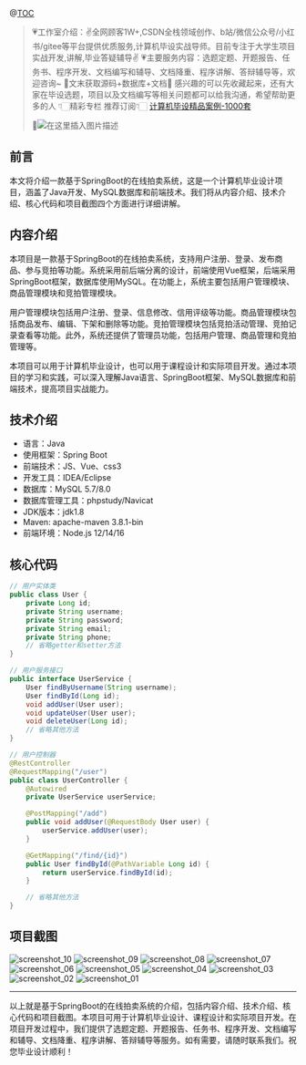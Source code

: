 @[TOC](文章目录)

> 💗工作室介绍：✌全网顾客1W+,CSDN全栈领域创作、b站/微信公众号/小红书/gitee等平台提供优质服务,计算机毕设实战导师。目前专注于大学生项目实战开发,讲解,毕业答疑辅导✌
> 💗主要服务内容：选题定题、开题报告、任务书、程序开发、文档编写和辅导、文档降重、程序讲解、答辩辅导等，欢迎咨询~
> 🌟文末获取源码+数据库+文档🌟 感兴趣的可以先收藏起来，还有大家在毕设选题，项目以及文档编写等相关问题都可以给我沟通，希望帮助更多的人
> 👇🏻精彩专栏 推荐订阅👇🏻
> [计算机毕设精品案例-1000套](https://www.yuque.com/yuqueyonghux32e1j/kxdc9g/ad8oz3bamkxmay0e#Cxun)
> 
> 🌟![在这里插入图片描述](https://i-blog.csdnimg.cn/direct/429f9b4d85284ef39b31d818da6e39b1.png#pic_center)

## 前言

本文将介绍一款基于SpringBoot的在线拍卖系统，这是一个计算机毕业设计项目，涵盖了Java开发、MySQL数据库和前端技术。我们将从内容介绍、技术介绍、核心代码和项目截图四个方面进行详细讲解。

## 内容介绍

本项目是一款基于SpringBoot的在线拍卖系统，支持用户注册、登录、发布商品、参与竞拍等功能。系统采用前后端分离的设计，前端使用Vue框架，后端采用SpringBoot框架，数据库使用MySQL。在功能上，系统主要包括用户管理模块、商品管理模块和竞拍管理模块。

用户管理模块包括用户注册、登录、信息修改、信用评级等功能。商品管理模块包括商品发布、编辑、下架和删除等功能。竞拍管理模块包括竞拍活动管理、竞拍记录查看等功能。此外，系统还提供了管理员功能，包括用户管理、商品管理和竞拍管理等。

本项目可以用于计算机毕业设计，也可以用于课程设计和实际项目开发。通过本项目的学习和实践，可以深入理解Java语言、SpringBoot框架、MySQL数据库和前端技术，提高项目实战能力。

## 技术介绍

- 语言：Java
- 使用框架：Spring Boot
- 前端技术：JS、Vue、css3
- 开发工具：IDEA/Eclipse
- 数据库：MySQL 5.7/8.0
- 数据库管理工具：phpstudy/Navicat
- JDK版本：jdk1.8
- Maven: apache-maven 3.8.1-bin
- 前端环境：Node.js 12/14/16

## 核心代码

```java
// 用户实体类
public class User {
    private Long id;
    private String username;
    private String password;
    private String email;
    private String phone;
    // 省略getter和setter方法
}

// 用户服务接口
public interface UserService {
    User findByUsername(String username);
    User findById(Long id);
    void addUser(User user);
    void updateUser(User user);
    void deleteUser(Long id);
    // 省略其他方法
}

// 用户控制器
@RestController
@RequestMapping("/user")
public class UserController {
    @Autowired
    private UserService userService;

    @PostMapping("/add")
    public void addUser(@RequestBody User user) {
        userService.addUser(user);
    }

    @GetMapping("/find/{id}")
    public User findById(@PathVariable Long id) {
        return userService.findById(id);
    }

    // 省略其他方法
}
```

## 项目截图

![screenshot_10](https://github.com/user-attachments/assets/699b7d0c-195a-4291-94cb-3dbcc864077a)
![screenshot_09](https://github.com/user-attachments/assets/a95559aa-bfd2-4986-b9fe-bba3c542c4e0)
![screenshot_08](https://github.com/user-attachments/assets/d76aa649-bf7e-4aa1-afe4-8e516ba5e834)
![screenshot_07](https://github.com/user-attachments/assets/c46865f3-b434-4861-8fca-752a05ce781c)
![screenshot_06](https://github.com/user-attachments/assets/10641c28-c53c-46fb-9c13-483f34b1ceb1)
![screenshot_05](https://github.com/user-attachments/assets/1c3ba658-bfc7-41d9-8a5d-d992797a0380)
![screenshot_04](https://github.com/user-attachments/assets/fcdfbcee-bb6b-4b2c-9758-5cce82aebc4f)
![screenshot_03](https://github.com/user-attachments/assets/2de920db-d299-4d3c-b081-2ce4a2b10957)
![screenshot_02](https://github.com/user-attachments/assets/53bf48cd-b886-4219-895c-57472663ac3a)
![screenshot_01](https://github.com/user-attachments/assets/fe261fa8-ede5-4116-8597-53d2533a84a6)


---

以上就是基于SpringBoot的在线拍卖系统的介绍，包括内容介绍、技术介绍、核心代码和项目截图。本项目可用于计算机毕业设计、课程设计和实际项目开发。在项目开发过程中，我们提供了选题定题、开题报告、任务书、程序开发、文档编写和辅导、文档降重、程序讲解、答辩辅导等服务。如有需要，请随时联系我们。祝您毕业设计顺利！
